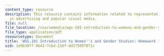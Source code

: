 ```yaml
---
content_type: resource
description: This resource contains information related to representation of gender
  in advertising and popular visual media.
file: null
file_location: /coursemedia/wgs-101-introduction-to-womens-and-gender-studies-fall-2014/1e9b307f9b427cbd216fdd175097871c_MITWGS_101F14_Hwork11.pdf
file_type: application/pdf
resourcetype: Document
title: 'WGS.101 Introduction to Women''s and Gender Studies: Homework 11 Gender Analysis'
uid: 1e9b307f-9b42-7cbd-216f-dd175097871c
---
```

